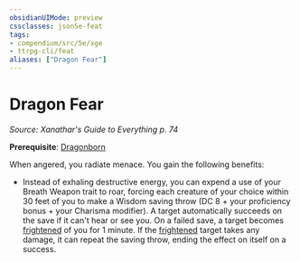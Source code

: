 ```yaml
---
obsidianUIMode: preview
cssclasses: json5e-feat
tags:
- compendium/src/5e/xge
- ttrpg-cli/feat
aliases: ["Dragon Fear"]
---
```

# Dragon Fear
*Source: Xanathar's Guide to Everything p. 74*  

**Prerequisite**: [Dragonborn](/3-Mechanics/CLI/races/dragonborn.md)

When angered, you radiate menace. You gain the following benefits:

- Instead of exhaling destructive energy, you can expend a use of your Breath Weapon trait to roar, forcing each creature of your choice within 30 feet of you to make a Wisdom saving throw (DC 8 + your proficiency bonus + your Charisma modifier). A target automatically succeeds on the save if it can't hear or see you. On a failed save, a target becomes [frightened](/3-Mechanics/CLI/rules/conditions.md#frightened) of you for 1 minute. If the [frightened](/3-Mechanics/CLI/rules/conditions.md#frightened) target takes any damage, it can repeat the saving throw, ending the effect on itself on a success.